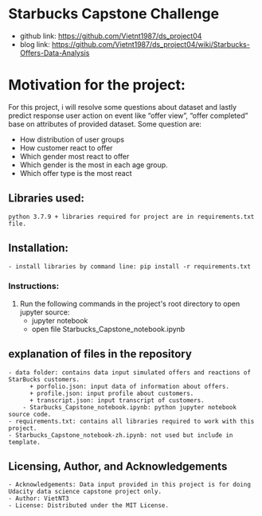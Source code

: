 # Starbucks Capstone Challenge
- github link: https://github.com/Vietnt1987/ds_project04
- blog link: https://github.com/Vietnt1987/ds_project04/wiki/Starbucks-Offers-Data-Analysis

# Motivation for the project:
For this project,  i will resolve some questions about dataset and lastly predict response user action on event like “offer view”, “offer completed” base on attributes of provided dataset. Some question are:
- How distribution of user groups
- How customer react to offer
- Which gender most react to offer
- Which gender is the most in each age group.
- Which offer type is the most react

## Libraries used:
    python 3.7.9 + libraries required for project are in requirements.txt file.

## Installation:
    - install libraries by command line: pip install -r requirements.txt
	
### Instructions:
1. Run the following commands in the project's root directory to open jupyter source:
	  - jupyter notebook
    - open file Starbucks_Capstone_notebook.ipynb

## explanation of files in the repository
    - data folder: contains data input simulated offers and reactions of StarBucks customers.
		  + porfolio.json: input data of information about offers.
		  + profile.json: input profile about customers.
		  + transcript.json: input transcript of customers.
		- Starbucks_Capstone_notebook.ipynb: python jupyter notebook source code.
    - requirements.txt: contains all libraries required to work with this project.
    - Starbucks_Capstone_notebook-zh.ipynb: not used but incluđe in template.

## Licensing, Author, and Acknowledgements
    - Acknowledgements: Data input provided in this project is for doing Udacity data science capstone project only.
    - Author: VietNT3
    - License: Distributed under the MIT License.